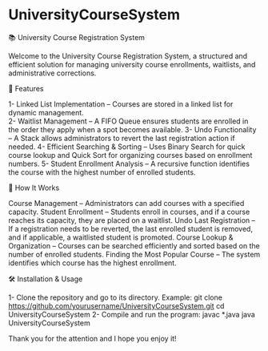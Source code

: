 # UniversityCourseSystem

📚 University Course Registration System

Welcome to the University Course Registration System, a structured and efficient solution for managing university course enrollments, waitlists, and administrative corrections.

🎯 Features

1- Linked List Implementation – Courses are stored in a linked list for dynamic management.<br>
2- Waitlist Management – A FIFO Queue ensures students are enrolled in the order they apply when a spot becomes available.
3- Undo Functionality – A Stack allows administrators to revert the last registration action if needed.
4- Efficient Searching & Sorting – Uses Binary Search for quick course lookup and Quick Sort for organizing courses based on enrollment numbers.
5- Student Enrollment Analysis – A recursive function identifies the course with the highest number of enrolled students.

🚀 How It Works

Course Management – Administrators can add courses with a specified capacity.
Student Enrollment – Students enroll in courses, and if a course reaches its capacity, they are placed on a waitlist.
Undo Last Registration – If a registration needs to be reverted, the last enrolled student is removed, and if applicable, a waitlisted student is promoted.
Course Lookup & Organization – Courses can be searched efficiently and sorted based on the number of enrolled students.
Finding the Most Popular Course – The system identifies which course has the highest enrollment.

🛠️ Installation & Usage

1- Clone the repository and go to its directory. Example: 
git clone https://github.com/yourusername/UniversityCourseSystem.git
cd UniversityCourseSystem
2- Compile and run the program:
javac *.java
java UniversityCourseSystem

Thank you for the attention and I hope you enjoy it!
